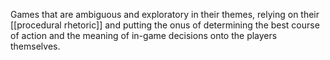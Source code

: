 Games that are ambiguous and exploratory in their themes, relying on their [[procedural rhetoric]] and putting the onus of determining the best course of action and the meaning of in-game decisions onto the players themselves.
